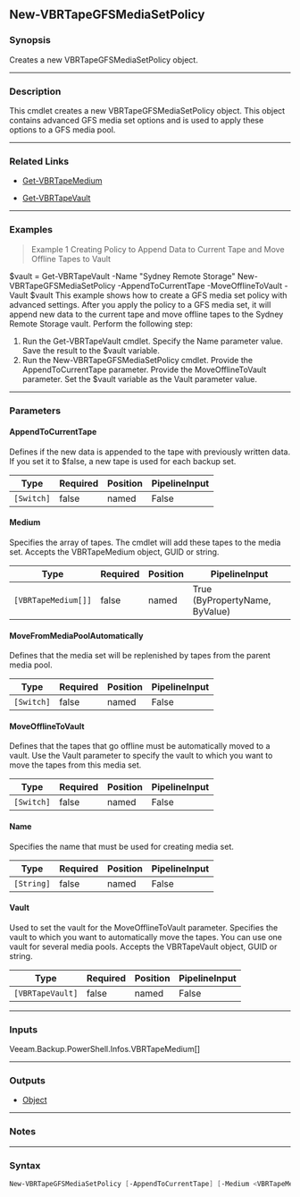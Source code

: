 New-VBRTapeGFSMediaSetPolicy
----------------------------

### Synopsis
Creates a new VBRTapeGFSMediaSetPolicy object.

---

### Description

This cmdlet creates a new VBRTapeGFSMediaSetPolicy object. This object contains advanced GFS media set options and is used to apply these options to a GFS media pool.

---

### Related Links
* [Get-VBRTapeMedium](Get-VBRTapeMedium)

* [Get-VBRTapeVault](Get-VBRTapeVault)

---

### Examples
> Example 1 Creating Policy to Append Data to Current Tape and Move Offline Tapes to Vault

$vault = Get-VBRTapeVault -Name "Sydney Remote Storage"
New-VBRTapeGFSMediaSetPolicy -AppendToCurrentTape -MoveOfflineToVault -Vault $vault
This example shows how to create a GFS media set policy with advanced settings. After you apply the policy to a GFS media set, it will append new data to the current tape and move offline tapes to the Sydney Remote Storage vault.
Perform the following step:
1. Run the Get-VBRTapeVault cmdlet. Specify the Name parameter value. Save the result to the $vault variable.
2. Run the New-VBRTapeGFSMediaSetPolicy cmdlet. Provide the AppendToCurrentTape parameter. Provide the MoveOfflineToVault parameter. Set the $vault variable as the Vault parameter value.

---

### Parameters
#### **AppendToCurrentTape**
Defines if the new data is appended to the tape with previously written data. If you set it to $false, a new tape is used for each backup set.

|Type      |Required|Position|PipelineInput|
|----------|--------|--------|-------------|
|`[Switch]`|false   |named   |False        |

#### **Medium**
Specifies the array of tapes. The cmdlet will add these tapes to the media set. Accepts the VBRTapeMedium  object, GUID or string.

|Type               |Required|Position|PipelineInput                 |
|-------------------|--------|--------|------------------------------|
|`[VBRTapeMedium[]]`|false   |named   |True (ByPropertyName, ByValue)|

#### **MoveFromMediaPoolAutomatically**
Defines that the media set will be replenished by tapes from the parent media pool.

|Type      |Required|Position|PipelineInput|
|----------|--------|--------|-------------|
|`[Switch]`|false   |named   |False        |

#### **MoveOfflineToVault**
Defines that the tapes that go offline must be automatically moved to a vault. Use the Vault parameter to specify the vault to which you want to move the tapes from this media set.

|Type      |Required|Position|PipelineInput|
|----------|--------|--------|-------------|
|`[Switch]`|false   |named   |False        |

#### **Name**
Specifies the name that must be used for creating media set.

|Type      |Required|Position|PipelineInput|
|----------|--------|--------|-------------|
|`[String]`|false   |named   |False        |

#### **Vault**
Used to set the vault for the MoveOfflineToVault parameter.  Specifies the vault to which you want to automatically move the tapes. You can use one vault for several media pools. Accepts the VBRTapeVault object, GUID or string.

|Type            |Required|Position|PipelineInput|
|----------------|--------|--------|-------------|
|`[VBRTapeVault]`|false   |named   |False        |

---

### Inputs
Veeam.Backup.PowerShell.Infos.VBRTapeMedium[]

---

### Outputs
* [Object](https://learn.microsoft.com/en-us/dotnet/api/System.Object)

---

### Notes

---

### Syntax
```PowerShell
New-VBRTapeGFSMediaSetPolicy [-AppendToCurrentTape] [-Medium <VBRTapeMedium[]>] [-MoveFromMediaPoolAutomatically] [-MoveOfflineToVault] [-Name <String>] [-Vault <VBRTapeVault>] [<CommonParameters>]
```
